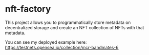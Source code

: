 # nft-factory
This project allows you to programmatically store metadata on decentralized storage and create an NFT collection of NFTs with that metadata.

You can see my deployed example here:
https://testnets.opensea.io/collection/mcr-bandmates-6
